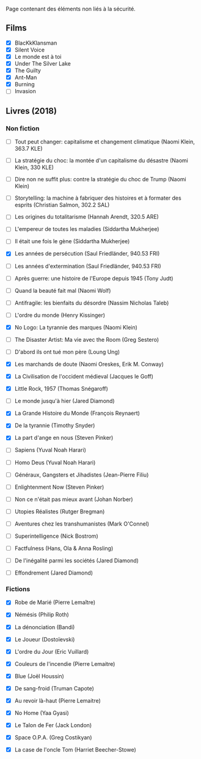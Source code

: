 Page contenant des éléments non liés à la sécurité.

## Films
- [x] BlacKkKlansman 
- [x] Silent Voice
- [x] Le monde est à toi
- [x] Under The Silver Lake
- [x] The Guilty
- [x] Ant-Man
- [x] Burning
- [ ] Invasion

## Livres (2018)
### Non fiction
- [ ] Tout peut changer: capitalisme et changement climatique (Naomi Klein, 363.7 KLE)
- [ ] La stratégie du choc: la montée d'un capitalisme du désastre (Naomi Klein, 330 KLE)
- [ ] Dire non ne suffit plus: contre la stratégie du choc de Trump (Naomi Klein)
- [ ] Storytelling: la machine à fabriquer des histoires et à formater des esprits (Christian Salmon, 302.2 SAL)
- [ ] Les origines du totalitarisme (Hannah Arendt, 320.5 ARE)
- [ ] L'empereur de toutes les maladies (Siddartha Mukherjee)
- [ ] Il était une fois le gène (Siddartha Mukherjee)
- [x] Les années de persécution (Saul Friedländer, 940.53 FRI)
- [ ] Les années d'extermination (Saul Friedländer, 940.53 FRI)
- [ ] Après guerre: une histoire de l'Europe depuis 1945 (Tony Judt)
- [ ] Quand la beauté fait mal (Naomi Wolf)
- [ ] Antifragile: les bienfaits du désordre (Nassim Nicholas Taleb)
- [ ] L'ordre du monde (Henry Kissinger)
- [x] No Logo: La tyrannie des marques (Naomi Klein)
- [ ] The Disaster Artist: Ma vie avec the Room (Greg Sestero)
- [ ] D'abord ils ont tué mon père (Loung Ung)
- [x] Les marchands de doute (Naomi Oreskes, Erik M. Conway)
- [x] La Civilisation de l'occident médieval (Jacques le Goff)
- [x] Little Rock, 1957 (Thomas Snégaroff)
- [ ] Le monde jusqu'à hier (Jared Diamond)
- [x] La Grande Histoire du Monde (François Reynaert)
- [x] De la tyrannie (Timothy Snyder)
- [x] La part d'ange en nous (Steven Pinker)
- [ ] Sapiens (Yuval Noah Harari)
- [ ] Homo Deus (Yuval Noah Harari)
- [ ] Généraux, Gangsters et Jihadistes (Jean-Pierre Filiu)
- [ ] Enlightenment Now (Steven Pinker)
- [ ] Non ce n'était pas mieux avant (Johan Norber)
- [ ] Utopies Réalistes (Rutger Bregman)
- [ ] Aventures chez les transhumanistes (Mark O'Connel)
- [ ] Superintelligence (Nick Bostrom)
- [ ] Factfulness (Hans, Ola & Anna Rosling)
- [ ] De l'inégalité parmi les sociétés (Jared Diamond)
- [ ] Effondrement (Jared Diamond)


### Fictions
- [x] Robe de Marié (Pierre Lemaître)
- [x] Némésis (Philip Roth)
- [x] La dénonciation (Bandi)
- [x] Le Joueur (Dostoïevski)
- [x] L'ordre du Jour (Eric Vuillard)
- [x] Couleurs de l'incendie (Pierre Lemaitre)
- [x] Blue (Joël Houssin)
- [x] De sang-froid (Truman Capote)
- [x] Au revoir là-haut (Pierre Lemaitre)
- [x] No Home (Yaa Gyasi)
- [x] Le Talon de Fer (Jack London)
- [x] Space O.P.A. (Greg Costikyan)
- [x] La case de l'oncle Tom (Harriet Beecher-Stowe)

